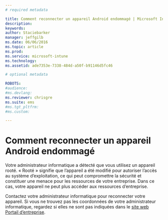 ```yaml
---
# required metadata

title: Comment reconnecter un appareil Android endommagé | Microsoft Intune
description:
keywords:
author: Staciebarker
manager: jeffgilb
ms.date: 06/06/2016
ms.topic: article
ms.prod:
ms.service: microsoft-intune
ms.technology:
ms.assetid: ade7353e-7338-484d-a50f-b91146d5fc46

# optional metadata

ROBOTS:
#audience:
#ms.devlang:
ms.reviewer: chrisgre
ms.suite: ems
#ms.tgt_pltfrm:
#ms.custom:

---
```


# Comment reconnecter un appareil Android endommagé
Votre administrateur informatique a détecté que vous utilisez un appareil rooté. « Rooté » signifie que l’appareil a été modifié pour autoriser l’accès au système d’exploitation, ce qui peut compromettre la sécurité et constituer une menace pour les ressources de votre entreprise. Dans ce cas, votre appareil ne peut plus accéder aux ressources d’entreprise.

Contactez votre administrateur informatique pour reconnecter votre appareil. Si vous ne trouvez pas les coordonnées de votre administrateur informatique, regardez si elles ne sont pas indiquées dans le [site web Portail d’entreprise](http://portal.manage.microsoft.com).



<!--HONumber=Jun16_HO1-->


